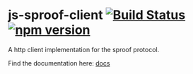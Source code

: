 # js-sproof-client [![Build Status](https://travis-ci.com/sproof/js-sproof-client.svg?branch=master)](https://travis-ci.com/sproof/js-sproof-client) [![npm version](https://badge.fury.io/js/js-sproof-client.svg)](//npmjs.com/package/js-sproof-client)



A http client implementation for the sproof protocol. 


Find the documentation here: [docs](https://sproof-docs.readthedocs.io)